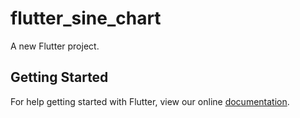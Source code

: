 # flutter_sine_chart

A new Flutter project.

## Getting Started

For help getting started with Flutter, view our online
[documentation](https://flutter.io/).
